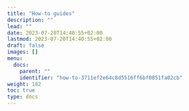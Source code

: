 ```yaml
---
title: "How-to guides"
description: ""
lead: ""
date: 2023-07-20T14:40:55+02:00
lastmod: 2023-07-20T14:40:55+02:00
draft: false
images: []
menu:
  docs:
    parent: ""
    identifier: "how-to-3711ef2e64c8d5516ff6bf0851fa02cb"
weight: 182
toc: true
type: docs
---
```

